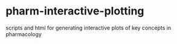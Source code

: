 # pharm-interactive-plotting
scripts and html for generating interactive plots of key concepts in pharmacology

